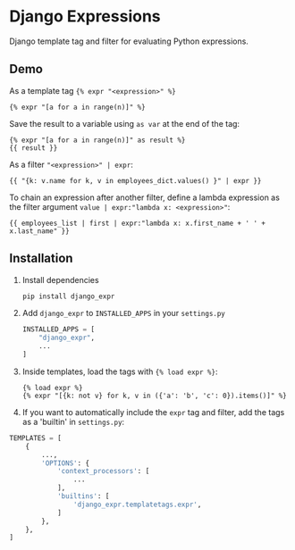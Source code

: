# Django Expressions

Django template tag and filter for evaluating Python expressions.

## Demo

As a template tag `{% expr "<expression>" %}`

```django
{% expr "[a for a in range(n)]" %}
```

Save the result to a variable using `as var` at the end of the tag:
```django
{% expr "[a for a in range(n)]" as result %}
{{ result }}
```

As a filter `"<expression>" | expr`:

```django
{{ "{k: v.name for k, v in employees_dict.values() }" | expr }}
```

To chain an expression after another filter, define a lambda expression
as the filter argument `value | expr:"lambda x: <expression>"`:

```django
{{ employees_list | first | expr:"lambda x: x.first_name + ' ' + x.last_name" }}
```

## Installation

1. Install dependencies

    ```sh
    pip install django_expr
    ```

2. Add `django_expr` to `INSTALLED_APPS` in your `settings.py`

    ```py
    INSTALLED_APPS = [
        "django_expr",
        ...
    ]
    ```

3. Inside templates, load the tags with `{% load expr %}`:

    ```django
    {% load expr %}
    {% expr "[{k: not v} for k, v in ({'a': 'b', 'c': 0}).items()]" %}
    ```

4. If you want to automatically include the `expr` tag and filter, add the tags as a 'builtin' in `settings.py`:

```python
TEMPLATES = [
    {
        ...,
        'OPTIONS': {
            'context_processors': [
                ...
            ],
            'builtins': [
                'django_expr.templatetags.expr',
            ]
        },
    },
]
```
